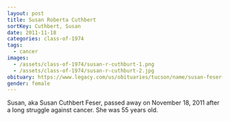 ```yaml
---
layout: post
title: Susan Roberta Cuthbert
sortKey: Cuthbert, Susan
date: 2011-11-18
categories: class-of-1974
tags:
  - cancer
images:
  - /assets/class-of-1974/susan-r-cuthburt-1.png
  - /assets/class-of-1974/susan-r-cuthburt-2.jpg
obituary: https://www.legacy.com/us/obituaries/tucson/name/susan-feser-obituary?pid=154868918
gender: female
---
```

Susan, aka Susan Cuthbert Feser, passed away on November 18, 2011 after a long struggle against cancer. She was 55 years old.
